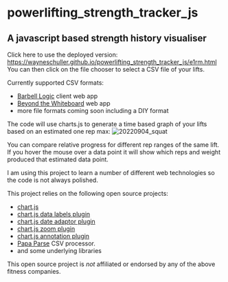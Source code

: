 # powerlifting_strength_tracker_js
## A javascript based strength history visualiser 

Click here to use the deployed version: https://wayneschuller.github.io/powerlifting_strength_tracker_js/e1rm.html
You can then click on the file chooser to select a CSV file of your lifts.

Currently supported CSV formats:
- [Barbell Logic](https://barbell-logic.com/) client web app
- [Beyond the Whiteboard](https://beyondthewhiteboard.com/) web app
- more file formats coming soon including a DIY format

The code will use charts.js to generate a time based graph of your lifts based on an estimated one rep max:
![20220904_squat](https://user-images.githubusercontent.com/1592295/188308389-69f136b0-9e68-45b7-bac0-60fda94a9e06.png)

You can compare relative progress for different rep ranges of the same lift. If you hover the mouse over a data point it will show which reps and weight produced that estimated data point.

I am using this project to learn a number of different web technologies so the code is not always polished.

This project relies on the following open source projects: 
- [chart.js](https://www.chartjs.org/)
- [chart.js data labels plugin](https://github.com/chartjs/chartjs-plugin-datalabels)
- [chart.js date adaptor plugin](https://github.com/chartjs/chartjs-adapter-date-fns)
- [chart.js zoom plugin](https://www.chartjs.org/chartjs-plugin-zoom/latest/)
- [chart.js annotation plugin](https://www.chartjs.org/chartjs-plugin-annotation/latest/)
- [Papa Parse](https://www.papaparse.com/) CSV processor.
- and some underlying libraries

This open source project is _not_ affiliated or endorsed by any of the above fitness companies.
